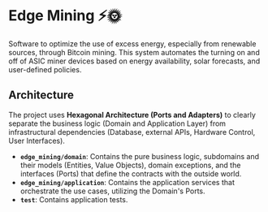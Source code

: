 # Edge Mining ⚡️🌞

Software to optimize the use of excess energy, especially from renewable sources, through Bitcoin mining. This system automates the turning on and off of ASIC miner devices based on energy availability, solar forecasts, and user-defined policies.

## Architecture

The project uses **Hexagonal Architecture (Ports and Adapters)** to clearly separate the business logic (Domain and Application Layer) from infrastructural dependencies (Database, external APIs, Hardware Control, User Interfaces).

-   **`edge_mining/domain`**: Contains the pure business logic, subdomains and  their models (Entities, Value Objects), domain exceptions, and the interfaces (Ports) that define the contracts with the outside world.
-   **`edge_mining/application`**: Contains the application services that orchestrate the use cases, utilizing the Domain's Ports.
-   **`test`**: Contains application tests.